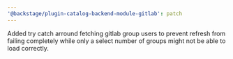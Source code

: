 ```yaml
---
'@backstage/plugin-catalog-backend-module-gitlab': patch
---
```


Added try catch arround fetching gitlab group users to prevent refresh from failing completely while only a select number of groups might not be able to load correctly.
